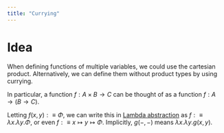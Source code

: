 ```yaml
---
title: "Currying"
---
```


# Idea
When defining functions of multiple variables, we could use the cartesian product. Alternatively, we can define them without product types by using currying.

In particular, a function $f:A\times B\to C$ can be thought of as a function $f:A\to (B\to C)$.

Letting $f(x,y):\equiv \Phi$, we can write this in [Lambda abstraction](<notes/ntpy/Definitions/Logic/Type theory/Lambda abstraction.md>) as $f:\equiv\lambda x.\lambda y.\Phi$, or even $f:\equiv x\mapsto y\mapsto \Phi$. Implicitly, $g(-,-)$ means $\lambda x.\lambda y.g(x,y)$.
